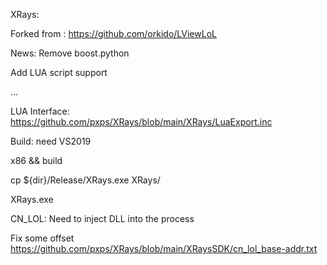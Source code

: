 XRays:

Forked from : https://github.com/orkido/LViewLoL

News:
  Remove boost.python
  
  Add LUA script support
  
  ...
  
LUA Interface:
  https://github.com/pxps/XRays/blob/main/XRays/LuaExport.inc
  
  
Build:
   need VS2019
   
   x86 && build
   
   cp ${dir}/Release/XRays.exe XRays/
   
   XRays.exe
   
CN_LOL:
   Need to inject DLL into the process
   
   Fix some offset https://github.com/pxps/XRays/blob/main/XRaysSDK/cn_lol_base-addr.txt
  




